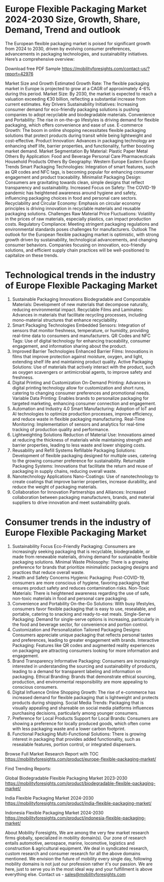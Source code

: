 # Europe Flexible Packaging Market 2024-2030  Size, Growth, Share, Demand, Trend and outlook 
The European flexible packaging market is poised for significant growth from 2024 to 2030, driven by evolving consumer preferences, advancements in packaging technologies, and sustainability initiatives. Here’s a comprehensive overview:

Download free PDF Sample https://mobilityforesights.com/contact-us/?report=42976 

Market Size and Growth
Estimated Growth Rate: The flexible packaging market in Europe is projected to grow at a CAGR of approximately 4-6% during this period.
Market Size: By 2030, the market is expected to reach a valuation exceeding €30 billion, reflecting a substantial increase from current estimates.
Key Drivers
Sustainability Initiatives: Increasing consumer demand for eco-friendly packaging solutions is pushing companies to adopt recyclable and biodegradable materials.
Convenience and Portability: The rise in on-the-go lifestyles is driving demand for flexible packaging, which offers convenience and ease of use.
E-commerce Growth: The boom in online shopping necessitates flexible packaging solutions that protect products during transit while being lightweight and cost-effective.
Product Innovation: Advances in packaging technology are enhancing shelf life, barrier properties, and functionality, further boosting market demand.
Market Segmentation
By Material:
Plastic
Paper
Metal
Others
By Application:
Food and Beverage
Personal Care
Pharmaceuticals
Household Products
Others
By Geography:
Western Europe
Eastern Europe
Trends
Smart Packaging Technologies: Integration of smart features, such as QR codes and NFC tags, is becoming popular for enhancing consumer engagement and product traceability.
Minimalist Packaging Design: Consumers are gravitating towards clean, simple designs that reflect transparency and sustainability.
Increased Focus on Safety: The COVID-19 pandemic has heightened awareness around hygiene and safety, influencing packaging choices in food and personal care sectors.
Recyclability and Circular Economy: Emphasis on circular economy principles is driving innovation in recyclable materials and reusable packaging solutions.
Challenges
Raw Material Price Fluctuations: Volatility in the prices of raw materials, especially plastics, can impact production costs.
Regulatory Compliance: Meeting stringent packaging regulations and environmental standards poses challenges for manufacturers.
Outlook
The outlook for the European flexible packaging market is optimistic, with strong growth driven by sustainability, technological advancements, and changing consumer behaviors. Companies focusing on innovation, eco-friendly solutions, and efficient supply chain practices will be well-positioned to capitalize on these trends.

# Technological trends in the industry of Europe Flexible Packaging Market
1. Sustainable Packaging Innovations
Biodegradable and Compostable Materials: Development of new materials that decompose naturally, reducing environmental impact.
Recyclable Films and Laminates: Advances in materials that facilitate recycling processes, including mono-material structures that enhance recyclability.
2. Smart Packaging Technologies
Embedded Sensors: Integration of sensors that monitor freshness, temperature, or humidity, providing real-time data to consumers and manufacturers.
QR Codes and NFC Tags: Use of digital technology for enhancing traceability, consumer engagement, and information sharing about the product.
3. Improved Barrier Technologies
Enhanced Barrier Films: Innovations in films that improve protection against moisture, oxygen, and light, extending shelf life and maintaining product quality.
Active Packaging Solutions: Use of materials that actively interact with the product, such as oxygen scavengers or antimicrobial agents, to improve safety and freshness.
4. Digital Printing and Customization
On-Demand Printing: Advances in digital printing technology allow for customization and short runs, catering to changing consumer preferences and promotional needs.
Variable Data Printing: Enables brands to personalize packaging for targeted marketing, enhancing consumer connection and engagement.
5. Automation and Industry 4.0
Smart Manufacturing: Adoption of IoT and AI technologies to optimize production processes, improve efficiency, and reduce waste in flexible packaging manufacturing.
Real-Time Monitoring: Implementation of sensors and analytics for real-time tracking of production quality and performance.
6. Lightweighting Solutions
Reduction of Material Use: Innovations aimed at reducing the thickness of materials while maintaining strength and barrier properties, leading to less waste and lower shipping costs.
7. Reusability and Refill Systems
Refillable Packaging Solutions: Development of flexible packaging designed for multiple uses, catering to the growing consumer preference for sustainability.
Returnable Packaging Systems: Innovations that facilitate the return and reuse of packaging in supply chains, reducing overall waste.
8. Nanotechnology Applications
Nano-Coatings: Use of nanotechnology to create coatings that improve barrier properties, increase durability, and reduce the weight of packaging materials.
9. Collaboration for Innovation
Partnerships and Alliances: Increased collaboration between packaging manufacturers, brands, and material suppliers to drive innovation and meet sustainability goals.

# Consumer trends in the industry of Europe Flexible Packaging Market
1. Sustainability Focus
Eco-Friendly Packaging: Consumers are increasingly seeking packaging that is recyclable, biodegradable, or made from renewable materials, driving demand for sustainable flexible packaging solutions.
Minimal Waste Philosophy: There is a growing preference for brands that prioritize minimalistic packaging designs and practices that reduce overall waste.
2. Health and Safety Concerns
Hygienic Packaging: Post-COVID-19, consumers are more conscious of hygiene, favoring packaging that ensures product safety and reduces contamination risks.
Non-Toxic Materials: There is heightened awareness regarding the use of safe, non-toxic materials in food and personal care packaging.
3. Convenience and Portability
On-the-Go Solutions: With busy lifestyles, consumers favor flexible packaging that is easy to use, resealable, and portable, catering to snacking and ready-to-eat meals.
Single-Serve Packaging: Demand for single-serve options is increasing, particularly in the food and beverage sector, for convenience and portion control.
4. Customization and Personalization
Tailored Packaging Designs: Consumers appreciate unique packaging that reflects personal tastes and preferences, leading to greater engagement with brands.
Interactive Packaging: Features like QR codes and augmented reality experiences on packaging are attracting consumers looking for more information and engagement.
5. Brand Transparency
Informative Packaging: Consumers are increasingly interested in understanding the sourcing and sustainability of products, leading to a demand for transparent labeling and information on packaging.
Ethical Branding: Brands that demonstrate ethical sourcing, production, and environmental responsibility are more appealing to conscious consumers.
6. Digital Influence
Online Shopping Growth: The rise of e-commerce has increased demand for flexible packaging that is lightweight and protects products during shipping.
Social Media Trends: Packaging that is visually appealing and shareable on social media platforms influences purchasing decisions, particularly among younger consumers.
7. Preference for Local Products
Support for Local Brands: Consumers are showing a preference for locally produced goods, which often come with less packaging waste and a lower carbon footprint.
8. Functional Packaging
Multi-Functional Solutions: There is growing interest in packaging that provides added functionality, such as resealable features, portion control, or integrated dispensers.

Browse Full Market Research Report with TOC https://mobilityforesights.com/product/europe-flexible-packaging-market/ 

Find Trending Reports:

Global Biodegradable Flexible Packaging Market 2023-2030 https://mobilityforesights.com/product/biodegradable-flexible-packaging-market/ 

India Flexible Packaging Market 2024-2030 https://mobilityforesights.com/product/india-flexible-packaging-market/ 

Indonesia Flexible Packaging Market 2024-2030 https://mobilityforesights.com/product/indonesia-flexible-packaging-market/ 



About Mobility Foresights,
We are among the very few market research firms globally, specialized in mobility domain(s). Our zone of research entails automotive, aerospace, marine, locomotive, logistics and construction & agricultural equipment. We deal in syndicated research, custom research and consumer research for all the above domains mentioned.
We envision the future of mobility every single day, following mobility domains is not just our profession rather it's our passion. We are here, just to serve you in the most ideal way and your fulfillment is above everything else. Contact us -  sales@mobilityforesights.com 



  





